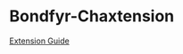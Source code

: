# Bondfyr-Chaxtension

[Extension Guide](https://developer.chrome.com/docs/extensions/mv2/getstarted/)
